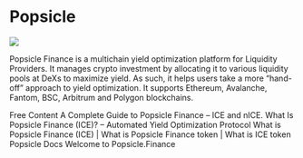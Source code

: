 # Popsicle
![](https://crypto-economy.com/wp-content/uploads/2021/08/popsicle.jpg)

Popsicle Finance is a multichain yield optimization platform for Liquidity Providers. It manages crypto investment by allocating it to various liquidity pools at DeXs to maximize yield. As such, it helps users take a more “hand-off” approach to yield optimization. It supports Ethereum, Avalanche, Fantom, BSC, Arbitrum and Polygon blockchains.

<ResourceGroupTitle>Free Content</ResourceGroupTitle>
<BadgeLink badgeText='Read' colorScheme='yellow' href='https://blocmates.com/blogmates/a-complete-guide-to-popsicle-finance-ice-and-nice/'>A Complete Guide to Popsicle Finance – ICE and nICE.</BadgeLink>
<BadgeLink badgeText='Read' colorScheme='yellow' href='https://phemex.com/academy/what-is-popsicle-finance-ice'>What Is Popsicle Finance (ICE)? – Automated Yield Optimization Protocol</BadgeLink>
<BadgeLink badgeText='Read' colorScheme='yellow' href='https://morioh.com/p/7bc6551f248b'>What is Popsicle Finance (ICE) | What is Popsicle Finance token | What is ICE token</BadgeLink>
<BadgeLink badgeText='Read' colorScheme='yellow' href='https://docs.popsicle.finance/'>Popsicle Docs</BadgeLink>
<BadgeLink badgeText='Read' colorScheme='yellow' href='https://popsiclefinance.medium.com/welcome-to-popsicle-finance-9d0157f96921'>Welcome to Popsicle.Finance</BadgeLink>